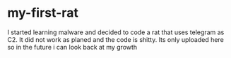 # my-first-rat
I started learning malware and decided to code a rat that uses telegram as C2. It did not work as planed and the code is shitty. Its only uploaded here so in the future i can look back at my growth
